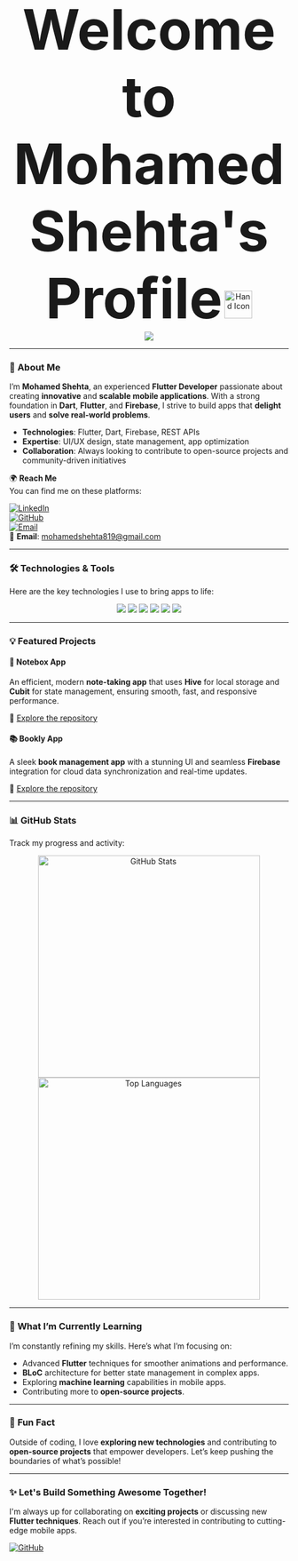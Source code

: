 <div align="center">
  <span style="font-size: 100px; font-weight: bold;">Welcome to Mohamed Shehta's Profile</span>
  <img src="https://media.giphy.com/media/hvRJCLFzcasrR4ia7z/giphy.gif" width="50" alt="Hand Icon" />
</div>

<div align="center">
  <a href="https://github.com/DenverCoder1/readme-typing-svg">
    <img src="https://readme-typing-svg.herokuapp.com/?lines=Flutter%20Developer;%20Building%20Innovative%20Apps%20Every%20Day&font=Fira%20Code&center=true&width=500&height=50&color=F75C7E&vCenter=true&size=22">
  </a>
</div>

---

### 💼 **About Me**  
I’m **Mohamed Shehta**, an experienced **Flutter Developer** passionate about creating **innovative** and **scalable mobile applications**. With a strong foundation in **Dart**, **Flutter**, and **Firebase**, I strive to build apps that **delight users** and **solve real-world problems**.

- **Technologies**: Flutter, Dart, Firebase, REST APIs
- **Expertise**: UI/UX design, state management, app optimization
- **Collaboration**: Always looking to contribute to open-source projects and community-driven initiatives

🌍 **Reach Me**  
You can find me on these platforms:

[![LinkedIn](https://img.shields.io/badge/LinkedIn-%230077B5.svg?logo=linkedin&logoColor=white&style=for-the-badge)](https://www.linkedin.com/in/mohamed-shehta-3b43051a4/)  
[![GitHub](https://img.shields.io/badge/GitHub-%2312100E.svg?logo=github&logoColor=white&style=for-the-badge)](https://github.com/Shehta2000)  
[![Email](https://img.shields.io/badge/Email-%23D14836.svg?logo=gmail&logoColor=white&style=for-the-badge)](mailto:mohamedshehta819@gmail.com)  
📧 **Email**: [mohamedshehta819@gmail.com](mailto:mohamedshehta819@gmail.com)


---

### 🛠️ **Technologies & Tools**  
Here are the key technologies I use to bring apps to life:

<p align="center">
  <img src="https://img.shields.io/badge/Dart-0175C2?style=for-the-badge&logo=dart&logoColor=white&labelColor=4C6A92">
  <img src="https://img.shields.io/badge/Flutter-02569B?style=for-the-badge&logo=flutter&logoColor=white&labelColor=4C6A92">
  <img src="https://img.shields.io/badge/Firebase-FFCA28?style=for-the-badge&logo=firebase&logoColor=black&labelColor=F8B400">
  <img src="https://img.shields.io/badge/VS%20Code-007ACC?style=for-the-badge&logo=visual-studio-code&logoColor=white&labelColor=003B5C">
  <img src="https://img.shields.io/badge/Git-F05032?style=for-the-badge&logo=git&logoColor=white&labelColor=8B4C39">
  <img src="https://img.shields.io/badge/Android_Studio-3DDC84?style=for-the-badge&logo=android-studio&logoColor=white&labelColor=4D6C46">
</p>

---

### 💡 **Featured Projects**

#### 📱 **Notebox App**  
An efficient, modern **note-taking app** that uses **Hive** for local storage and **Cubit** for state management, ensuring smooth, fast, and responsive performance. 

🔗 [Explore the repository](https://github.com/Shehta2000/Notes-Application)  

#### 📚 **Bookly App**  
A sleek **book management app** with a stunning UI and seamless **Firebase** integration for cloud data synchronization and real-time updates.

🔗 [Explore the repository](https://github.com/Shehta2000/Bookly)

---

### 📊 **GitHub Stats**  
Track my progress and activity:

<p align="center">
  <img src="https://github-readme-stats.vercel.app/api?username=Shehta2000&show_icons=true&theme=blue-green&hide_border=true&count_private=true" alt="GitHub Stats" width="400"/>
  <img src="https://github-readme-stats.vercel.app/api/top-langs/?username=Shehta2000&theme=blue-green&layout=compact&hide_border=true&count_private=true" alt="Top Languages" width="400"/>
</p>

---

### 🎯 **What I’m Currently Learning**  
I’m constantly refining my skills. Here’s what I’m focusing on:

- Advanced **Flutter** techniques for smoother animations and performance.
- **BLoC** architecture for better state management in complex apps.
- Exploring **machine learning** capabilities in mobile apps.
- Contributing more to **open-source projects**.

---

### 📝 **Fun Fact**  
Outside of coding, I love **exploring new technologies** and contributing to **open-source projects** that empower developers. Let’s keep pushing the boundaries of what’s possible!

---

### ✨ **Let's Build Something Awesome Together!**  
I'm always up for collaborating on **exciting projects** or discussing new **Flutter techniques**. Reach out if you’re interested in contributing to cutting-edge mobile apps.

[![GitHub](https://img.shields.io/badge/Let%27s_Build_Together-32CD32?style=for-the-badge&logo=github&logoColor=white)](https://github.com/Shehta2000)

